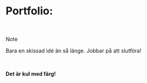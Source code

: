 # Portfolio:

<br>

> [!NOTE]  
> Bara en skissad idé än så länge. Jobbar på att slutföra!

<br>

**Det är kul med färg!**
